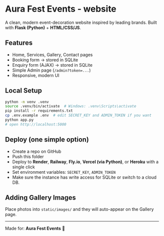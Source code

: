 # Aura Fest Events - website

A clean, modern event-decoration website inspired by leading brands. Built with **Flask (Python)** + **HTML/CSS/JS**.

## Features
- Home, Services, Gallery, Contact pages
- Booking form → stored in SQLite
- Enquiry form (AJAX) → stored in SQLite
- Simple Admin page (`/admin?token=...`)
- Responsive, modern UI

## Local Setup
```bash
python -m venv .venv
source .venv/bin/activate  # Windows: .venv\Scripts\activate
pip install -r requirements.txt
cp .env.example .env  # edit SECRET_KEY and ADMIN_TOKEN if you want
python app.py
# open http://localhost:5000
```

## Deploy (one simple option)
- Create a repo on GitHub
- Push this folder
- Deploy to **Render**, **Railway**, **Fly.io**, **Vercel (via Python)**, or **Heroku** with a single click
- Set environment variables: `SECRET_KEY`, `ADMIN_TOKEN`
- Make sure the instance has write access for SQLite or switch to a cloud DB.

## Adding Gallery Images
Place photos into `static/images/` and they will auto-appear on the Gallery page.

---

Made for: **Aura Fest Events** 🎉
